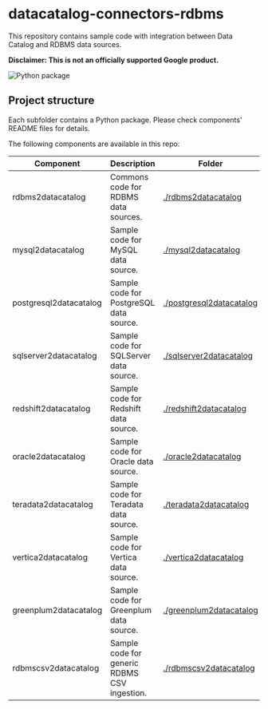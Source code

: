 # datacatalog-connectors-rdbms

This repository contains sample code with integration between Data Catalog and RDBMS data sources.

**Disclaimer: This is not an officially supported Google product.**

![Python package](https://github.com/GoogleCloudPlatform/datacatalog-connectors-rdbms/workflows/Python%20package/badge.svg?branch=master)

## Project structure

Each subfolder contains a Python package. Please check components' README files for
details.

The following components are available in this repo:

| Component | Description | Folder | Language | 
|-----------|-------------|--------|----------|
| rdbms2datacatalog | Commons code for RDBMS data sources. | [./rdbms2datacatalog](https://github.com/GoogleCloudPlatform/datacatalog-connectors-rdbms/tree/master/rdbms2datacatalog) | Python |
| mysql2datacatalog | Sample code for MySQL data source. | [./mysql2datacatalog](https://github.com/GoogleCloudPlatform/datacatalog-connectors-rdbms/tree/master/mysql2datacatalog) | Python |
| postgresql2datacatalog | Sample code for PostgreSQL data source. | [./postgresql2datacatalog](https://github.com/GoogleCloudPlatform/datacatalog-connectors-rdbms/tree/master/postgresql2datacatalog) | Python |
| sqlserver2datacatalog | Sample code for SQLServer data source. | [./sqlserver2datacatalog](https://github.com/GoogleCloudPlatform/datacatalog-connectors-rdbms/tree/master/sqlserver2datacatalog) | Python |
| redshift2datacatalog | Sample code for Redshift data source. | [./redshift2datacatalog](https://github.com/GoogleCloudPlatform/datacatalog-connectors-rdbms/tree/master/redshift2datacatalog) | Python |
| oracle2datacatalog | Sample code for Oracle data source. | [./oracle2datacatalog](https://github.com/GoogleCloudPlatform/datacatalog-connectors-rdbms/tree/master/oracle2datacatalog) | Python |
| teradata2datacatalog | Sample code for Teradata data source. | [./teradata2datacatalog](https://github.com/GoogleCloudPlatform/datacatalog-connectors-rdbms/tree/master/teradata2datacatalog) | Python |
| vertica2datacatalog | Sample code for Vertica data source. | [./vertica2datacatalog](https://github.com/GoogleCloudPlatform/datacatalog-connectors-rdbms/tree/master/vertica2datacatalog) | Python |
| greenplum2datacatalog | Sample code for Greenplum data source. | [./greenplum2datacatalog](https://github.com/GoogleCloudPlatform/datacatalog-connectors-rdbms/tree/master/greenplum2datacatalog) | Python |
| rdbmscsv2datacatalog | Sample code for generic RDBMS CSV ingestion. | [./rdbmscsv2datacatalog](https://github.com/GoogleCloudPlatform/datacatalog-connectors-rdbms/tree/master/rdbmscsv2datacatalog) | Python |